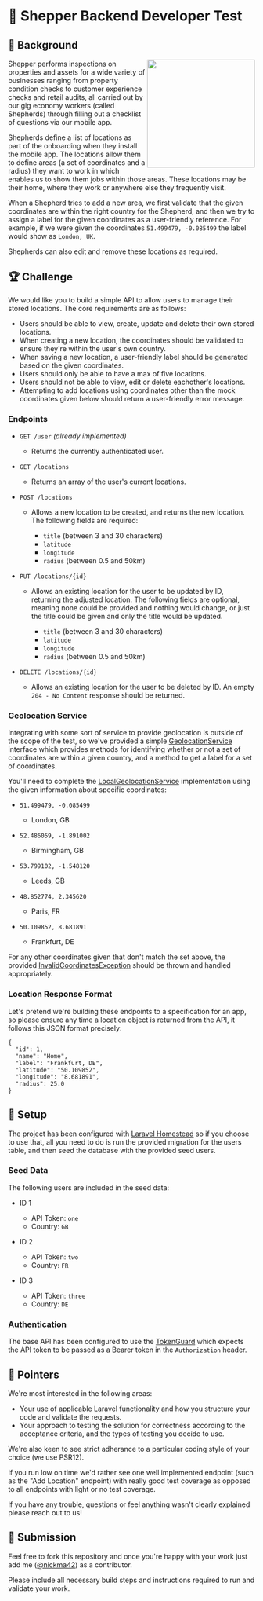 # :pencil: Shepper Backend Developer Test

## :book: Background
<img align="right" width="220" src="https://github.com/shepper-tech/shepper-backend-test/blob/master/app_preview.png?raw=true">

Shepper performs inspections on properties and assets for a wide variety of businesses ranging from property condition checks to customer experience checks and retail audits, all carried out by our gig economy workers (called Shepherds) through filling out a checklist of questions via our mobile app.

Shepherds define a list of locations as part of the onboarding when they install the mobile app. The locations allow them to define areas (a set of coordinates and a radius) they want to work in which enables us to show them jobs within those areas. These locations may be their home, where they work or anywhere else they frequently visit.

When a Shepherd tries to add a new area, we first validate that the given coordinates are within the right country for the Shepherd, and then we try to assign a label for the given coordinates as a user-friendly reference. For example, if we were given the coordinates `51.499479, -0.085499` the label would show as `London, UK`.

Shepherds can also edit and remove these locations as required.

## :trophy: Challenge
We would like you to build a simple API to allow users to manage their stored locations. The core requirements are as follows:

- Users should be able to view, create, update and delete their own stored locations.
- When creating a new location, the coordinates should be validated to ensure they're within the user's own country.
- When saving a new location, a user-friendly label should be generated based on the given coordinates.
- Users should only be able to have a max of five locations.
- Users should not be able to view, edit or delete eachother's locations.
- Attempting to add locations using coordinates other than the mock coordinates given below should return a user-friendly error message.

### Endpoints
- `GET /user` _(already implemented)_
  - Returns the currently authenticated user.

- `GET /locations`
  - Returns an array of the user's current locations.

- `POST /locations`
  - Allows a new location to be created, and returns the new location. The following fields are required:

    - `title` (between 3 and 30 characters)
    - `latitude`
    - `longitude`
    - `radius` (between 0.5 and 50km)

- `PUT /locations/{id}`
  - Allows an existing location for the user to be updated by ID, returning the adjusted location. The following fields are optional, meaning none could be provided and nothing would change, or just the title could be given and only the title would be updated.

    - `title` (between 3 and 30 characters)
    - `latitude`
    - `longitude`
    - `radius` (between 0.5 and 50km)

- `DELETE /locations/{id}`
  - Allows an existing location for the user to be deleted by ID. An empty `204 - No Content` response should be returned.
  
### Geolocation Service
Integrating with some sort of service to provide geolocation is outside of the scope of the test, so we've provided a simple [GeolocationService](https://github.com/shepper-tech/shepper-backend-test/blob/master/app/Services/Geolocation/GeolocationService.php) interface which provides methods for identifying whether or not a set of coordinates are within a given country, and a method to get a label for a set of coordinates.

You'll need to complete the [LocalGeolocationService](https://github.com/shepper-tech/shepper-backend-test/blob/master/app/Services/Geolocation/LocalGeolocationService.php) implementation using the given information about specific coordinates:

- `51.499479, -0.085499`
  - London, GB
  
- `52.486059, -1.891002`
  - Birmingham, GB
  
- `53.799102, -1.548120`
  - Leeds, GB
  
- `48.852774, 2.345620`
  - Paris, FR

- `50.109852, 8.681891`
  - Frankfurt, DE
  
For any other coordinates given that don't match the set above, the provided [InvalidCoordinatesException](https://github.com/shepper-tech/shepper-backend-test/blob/master/app/Services/Geolocation/InvalidCoordinatesException.php) should be thrown and handled appropriately.

### Location Response Format

Let's pretend we're building these endpoints to a specification for an app, so please ensure any time a location object is returned from the API, it follows this JSON format precisely:

```
{
  "id": 1,
  "name": "Home",
  "label": "Frankfurt, DE",
  "latitude": "50.109852",
  "longitude": "8.681891",
  "radius": 25.0
}
```

## :wrench: Setup

The project has been configured with [Laravel Homestead](https://laravel.com/docs/7.x/homestead#per-project-installation) so if you choose to use that, all you need to do is run the provided migration for the users table, and then seed the database with the provided seed users.

### Seed Data

The following users are included in the seed data:

- ID 1
  - API Token: `one`
  - Country: `GB`
  
- ID 2
  - API Token: `two`
  - Country: `FR`
  
- ID 3
  - API Token: `three`
  - Country: `DE`
  
### Authentication

The base API has been configured to use the [TokenGuard](https://github.com/laravel/framework/blob/7.x/src/Illuminate/Auth/TokenGuard.php) which expects the API token to be passed as a Bearer token in the `Authorization` header.

## :eyes: Pointers
We're most interested in the following areas:

- Your use of applicable Laravel functionality and how you structure your code and validate the requests.
- Your approach to testing the solution for correctness according to the acceptance criteria, and the types of testing you decide to use.

We're also keen to see strict adherance to a particular coding style of your choice (we use PSR12).

If you run low on time we'd rather see one well implemented endpoint (such as the "Add Location" endpoint) with really good test coverage as opposed to all endpoints with light or no test coverage.

If you have any trouble, questions or feel anything wasn't clearly explained please reach out to us!

## :postbox: Submission
Feel free to fork this repository and once you're happy with your work just add me ([@nickma42](https://github.com/nickma42)) as a contributor.

Please include all necessary build steps and instructions required to run and validate your work.

